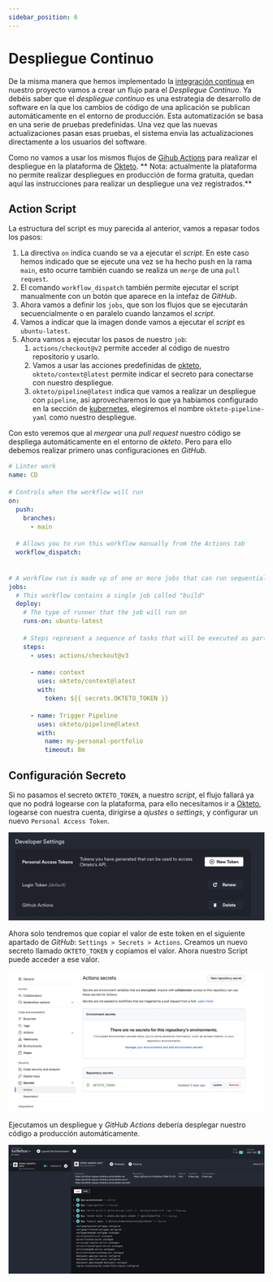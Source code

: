 ```yaml
---
sidebar_position: 6
---
```


# Despliegue Continuo

De la misma manera que hemos implementado la [integración continua](./ci) en nuestro proyecto vamos a crear un flujo para el *Despliegue Continuo*. Ya debéis saber que el *despliegue continuo* es una estrategia de desarrollo de software en la que los cambios de código de una aplicación se publican automáticamente en el entorno de producción. Esta automatización se basa en una serie de pruebas predefinidas. Una vez que las nuevas actualizaciones pasan esas pruebas, el sistema envía las actualizaciones directamente a los usuarios del software.

Como no vamos a usar los mismos flujos de [Gihub Actions](https://docs.github.com/en/actions) para realizar el despliegue en la plataforma de [Okteto](https://www.okteto.com).
** Nota: actualmente la plataforma no permite realizar despliegues en producción de forma gratuita, quedan aquí las instrucciones para realizar un despliegue una vez registrados.**

## Action Script

La estructura del script es muy parecida al anterior, vamos a repasar todos los pasos:

1. La directiva `on` indica cuando se va a ejecutar el *script*. En este caso hemos indicado que se ejecute una vez se ha hecho push en la rama `main`, esto ocurre también cuando se realiza un `merge` de una `pull request`.
2. El comando `workflow_dispatch` también permite ejecutar el script manualmente con un botón que aparece en la intefaz de *GitHub*.
3. Ahora vamos a definir los `jobs`, que son los flujos que se ejecutarán secuencialmente o en paralelo cuando lanzamos el *script*.
4. Vamos a indicar que la imagen donde vamos a ejecutar el *script* es `ubuntu-latest`.
5. Ahora vamos a ejecutar los pasos de nuestro `job`:
   1. `actions/checkout@v2` permite acceder al código de nuestro repositorio y usarlo.
   2. Vamos a usar las acciones predefinidas de [okteto](https://www.okteto.com/docs/cloud/github-actions/), `okteto/context@latest` permite indicar el secreto para conectarse con nuestro despliegue.
   3. `okteto/pipeline@latest` indica que vamos a realizar un despliegue con `pipeline`, así aprovecharemos lo que ya habíamos configurado en la sección de [kubernetes](./kustomize_okteto), elegiremos el nombre `okteto-pipeline-yaml` como nuestro despliegue.

Con esto veremos que al *mergear* una *pull request* nuestro código se despliega automáticamente en el entorno de *okteto*. Pero para ello debemos realizar primero unas configuraciones en *GitHub*.

```yaml title=".github/workflows/cd.yml"
# Linter work 
name: CD

# Controls when the workflow will run
on:
  push:
    branches:
      - main

  # Allows you to run this workflow manually from the Actions tab
  workflow_dispatch:


# A workflow run is made up of one or more jobs that can run sequentially or in parallel
jobs:
  # This workflow contains a single job called "build"
  deploy:
    # The type of runner that the job will run on
    runs-on: ubuntu-latest
    
    # Steps represent a sequence of tasks that will be executed as part of the job
    steps:
      - uses: actions/checkout@v3
     
      - name: context
        uses: okteto/context@latest
        with:
          token: ${{ secrets.OKTETO_TOKEN }}
     
      - name: Trigger Pipeline
        uses: okteto/pipeline@latest
        with:
          name: my-personal-portfolio
          timeout: 8m
```

## Configuración Secreto

Si no pasamos el secreto `OKTETO_TOKEN`, a nuestro *script*, el flujo fallará ya que no podrá logearse con la plataforma, para ello necesitamos ir a [Okteto](https://www.okteto.com/), logearse con nuestra cuenta, dirigirse a *ajustes* o *settings*, y configurar un nuevo `Personal Access Token`.

![okteto login](../../static/img/tutorial/cicd/7_cd_okteto.png)

Ahora solo tendremos que copiar el valor de este token en el siguiente apartado de *GitHub*: `Settings > Secrets > Actions`. Creamos un nuevo secreto llamado `OKTETO_TOKEN` y copiamos el valor. Ahora nuestro Script puede acceder a ese valor.

![Github Action Secret](../../static/img/tutorial/cicd/8_github_action_secret.png)

Ejecutamos un despliegue y *GitHub Actions* debería desplegar nuestro código a producción automáticamente.

![okteto deployed](../../static/img/tutorial/cicd/4_okteto.png)
